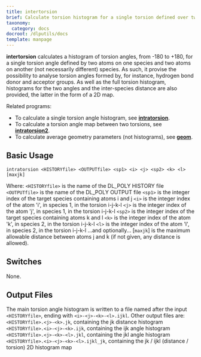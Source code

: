 ```yaml
---
title: intertorsion
brief: Calculate torsion histogram for a single torsion defined over two species
taxonomy:
  category: docs
docroot: /dlputils/docs
template: manpage
---
```


**intertorsion** calculates a histogram of torsion angles, from -180 to +180, for a single torsion angle defined by two atoms on one species and two atoms on another (not necessarily different) species. As such, it provise the possibility to analyse torsion angles formed by, for instance, hydrogen bond donor and acceptor groups. As well as the full torsion histogram, histograms for the two angles and the inter-species distance are also provided, the latter in the form of a 2D map.

Related programs:
+ To calculate a single torsion angle histogram, see [**intratorsion**](/dlputils/docs/intratorsion).
+ To calculate a torsion angle map between two torsions, see [**intratorsion2**](/dlputils/docs/intratorsion2).
+ To calculate average geometry parameters (not histograms), see [**geom**](/dlputils/docs/geom).

## Basic Usage

```
intratorsion <HISTORYfile> <OUTPUTfile> <sp1> <i> <j> <sp2> <k> <l> [maxjk]
```

Where:
`<HISTORYfile>` is the name of the DL_POLY HISTORY file
`<OUTPUTfile>` is the name of the DL_POLY OUTPUT file
`<sp1>` is the integer index of the target species containing atoms i and j
`<i>` is the integer index of the atom 'i', in species 1, in the torsion i-j-k-l
`<j>` is the integer index of the atom 'j', in species 1, in the torsion i-j-k-l
`<sp2>` is the integer index of the target species containing atoms k and l
`<k>` is the integer index of the atom 'k', in species 2, in the torsion i-j-k-l
`<l>` is the integer index of the atom 'l', in species 2, in the torsion i-j-k-l
...and optionally...
[`maxjk`] is the maximum allowable distance between atoms j and k (if not given, any distance is allowed).

## Switches

None.

## Output Files

The main torsion angle histogram is written to a file named after the input `<HISTORYfile>`, ending with `<i>-<j>-<k>-<l>.ijkl`. Other output files are:
`<HISTORYfile>.<j>-<k>.jk`, containing the jk distance histogram
`<HISTORYfile>.<i>-<j>-<k>.ijk`, containing the ijk angle histogram
`<HISTORYfile>.<j>-<k>-<l>.jkl`, containing the jkl angle histogram
`<HISTORYfile>.<i>-<j>-<k>-<l>.ijkl_jk`, containing the jk / ijkl (distance / torsion) 2D histogram map


